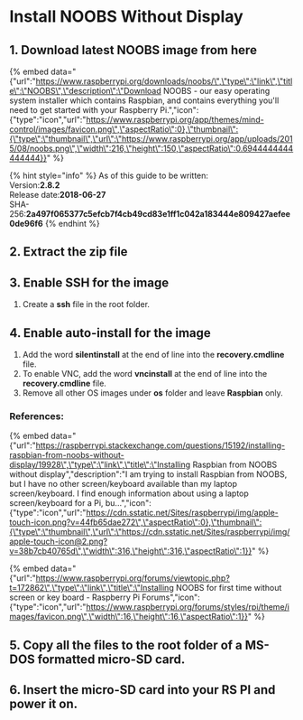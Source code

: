 # Install NOOBS Without Display

## 1. Download latest NOOBS image from here

{% embed data="{\"url\":\"https://www.raspberrypi.org/downloads/noobs/\",\"type\":\"link\",\"title\":\"NOOBS\",\"description\":\"Download NOOBS - our easy operating system installer which contains Raspbian, and contains everything you\'ll need to get started with your Raspberry Pi.\",\"icon\":{\"type\":\"icon\",\"url\":\"https://www.raspberrypi.org/app/themes/mind-control/images/favicon.png\",\"aspectRatio\":0},\"thumbnail\":{\"type\":\"thumbnail\",\"url\":\"https://www.raspberrypi.org/app/uploads/2015/08/noobs.png\",\"width\":216,\"height\":150,\"aspectRatio\":0.6944444444444444}}" %}

{% hint style="info" %}
As of this guide to be written:  
Version:**2.8.2**  
Release date:**2018-06-27**  
SHA-256:**2a497f065377c5efcb7f4cb49cd83e1ff1c042a183444e809427aefee0de96f6**
{% endhint %}

## 2. Extract the zip file

## 3. Enable SSH for the image

1. Create a **ssh** file in the root folder.



## 4. Enable auto-install for the image

1. Add the word **silentinstall** at the end of line into the **recovery.cmdline** file.
2. To enable VNC, add the word **vncinstall** at the end of line into the **recovery.cmdline** file.
3. Remove all other OS images under **os** folder and leave **Raspbian** only.

### References:

{% embed data="{\"url\":\"https://raspberrypi.stackexchange.com/questions/15192/installing-raspbian-from-noobs-without-display/19928\",\"type\":\"link\",\"title\":\"Installing Raspbian from NOOBS without display\",\"description\":\"I am trying to install Raspbian from NOOBS, but I have no other screen/keyboard available than my laptop screen/keyboard. I find enough information about using a laptop screen/keyboard for a Pi, bu...\",\"icon\":{\"type\":\"icon\",\"url\":\"https://cdn.sstatic.net/Sites/raspberrypi/img/apple-touch-icon.png?v=44fb65dae272\",\"aspectRatio\":0},\"thumbnail\":{\"type\":\"thumbnail\",\"url\":\"https://cdn.sstatic.net/Sites/raspberrypi/img/apple-touch-icon@2.png?v=38b7cb40765d\",\"width\":316,\"height\":316,\"aspectRatio\":1}}" %}

{% embed data="{\"url\":\"https://www.raspberrypi.org/forums/viewtopic.php?t=172862\",\"type\":\"link\",\"title\":\"Installing NOOBS for first time without screen or key board - Raspberry Pi Forums\",\"icon\":{\"type\":\"icon\",\"url\":\"https://www.raspberrypi.org/forums/styles/rpi/theme/images/favicon.png\",\"width\":16,\"height\":16,\"aspectRatio\":1}}" %}

## 5. Copy all the files to the root folder of a MS-DOS formatted micro-SD card.

## 6. Insert the micro-SD card into your RS PI and power it on.




